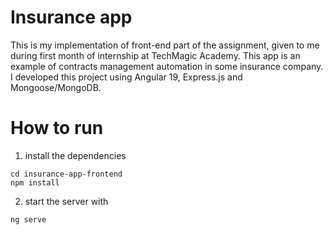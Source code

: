 # Insurance app

This is my implementation of front-end part of the assignment, given to me during
first month of internship at TechMagic Academy. This app is an 
example of contracts management automation in some insurance company.
I developed this project using Angular 19, Express.js and Mongoose/MongoDB.

# How to run

1. install the dependencies

```
cd insurance-app-frontend
npm install
```

2. start the server with

```
ng serve
```